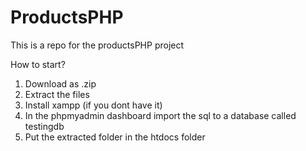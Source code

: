 # ProductsPHP

This is a repo for the productsPHP project

How to start?

1. Download as .zip
2. Extract the files
3. Install xampp (if you dont have it)
4. In the phpmyadmin dashboard import the sql to a database called testingdb
5. Put the extracted folder in the htdocs folder

